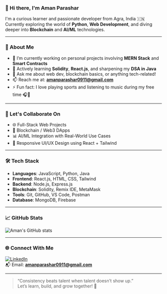 ### 👋 Hi there, I'm Aman Parashar

I'm a curious learner and passionate developer from Agra, India 🇮🇳  
Currently exploring the world of **Python**, **Web Development**, and diving deeper into **Blockchain** and **AI/ML** technologies.

---

### 🚀 About Me

- 🔭 I’m currently working on personal projects involving **MERN Stack** and **Smart Contracts**
- 🌱 Actively learning **Solidity**, **React.js**, and sharpening my **DSA in Java**
- 💬 Ask me about web dev, blockchain basics, or anything tech-related!
- 📫 Reach me at: **amanparashar0911@gmail.com**
- ⚡ Fun fact: I love playing sports and listening to music during my free time 🎧🏏

---

### 🤝 Let's Collaborate On

- 🌐 Full-Stack Web Projects  
- 🔗 Blockchain / Web3 DApps  
- 📊 AI/ML Integration with Real-World Use Cases  
- 📱 Responsive UI/UX Design using React + Tailwind

---

### 🛠️ Tech Stack

- **Languages**: JavaScript, Python, Java  
- **Frontend**: React.js, HTML, CSS, Tailwind  
- **Backend**: Node.js, Express.js  
- **Blockchain**: Solidity, Remix IDE, MetaMask  
- **Tools**: Git, GitHub, VS Code, Postman  
- **Database**: MongoDB, Firebase  

---

### 📈 GitHub Stats

![Aman's GitHub stats](https://github-readme-stats.vercel.app/api?username=Amanparashar-09&show_icons=true&theme=radical)

---

### 🌐 Connect With Me

[![LinkedIn](https://img.shields.io/badge/LinkedIn-blue?style=flat&logo=linkedin)](https://www.linkedin.com/in/aman-parashar-09/)  
📬 Email: **amanparashar0911@gmail.com**

---

> “Consistency beats talent when talent doesn’t show up.”  
> Let’s learn, build, and grow together! 🚀



<!---
Amanparashar-09/Amanparashar-09 is a ✨ special ✨ repository because its `README.md` (this file) appears on your GitHub profile.
You can click the Preview link to take a look at your changes.
--->
